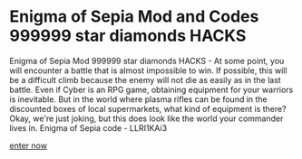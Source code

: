 # Enigma of Sepia Mod and Codes 999999 star diamonds HACKS

Enigma of Sepia Mod 999999 star diamonds HACKS - At some point, you will encounter a battle that is almost impossible to win. If possible, this will be a difficult climb because the enemy will not die as easily as in the last battle. Even if Cyber is an RPG game, obtaining equipment for your warriors is inevitable. But in the world where plasma rifles can be found in the discounted boxes of local supermarkets, what kind of equipment is there? Okay, we're just joking, but this does look like the world your commander lives in. Enigma of Sepia code - LLRI1KAi3

[enter now](https://teletype.in/@enigmaofsepia)

